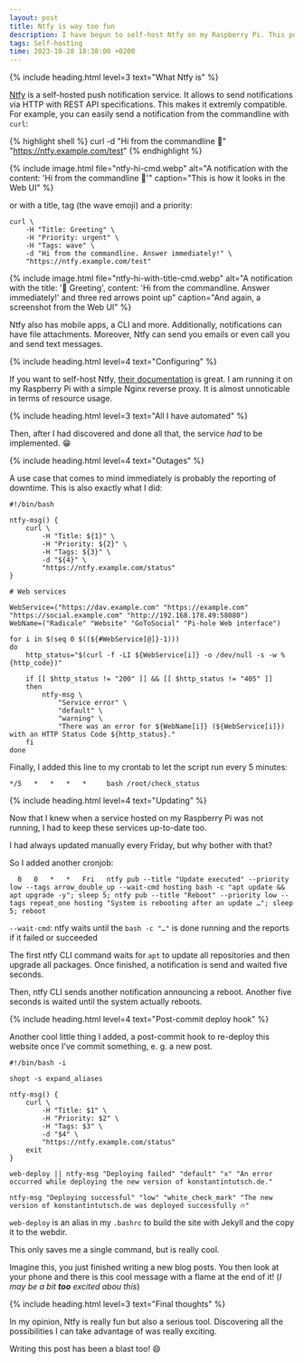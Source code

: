 ```yaml
---
layout: post
title: Ntfy is way too fun
description: I have begun to self-host Ntfy on my Raspberry Pi. This post is about all the possibilities of such a notification service and all I have now automated.
tags: Self-hosting
time: 2023-10-28 18:38:00 +0200
---
```


{% include heading.html level=3 text="What Ntfy is" %}

[Ntfy](https://ntfy.sh/) is a self-hosted push notification service. It allows to send notifications via HTTP with REST API specifications. This makes it extremly compatible. For example, you can easily send a notification from the commandline with `curl`:

{% highlight shell %}
curl -d "Hi from the commandline 👋" "https://ntfy.example.com/test"
{% endhighlight %}

{% include image.html file="ntfy-hi-cmd.webp" alt="A notification with the content: 'Hi from the commandline 👋'" caption="This is how it looks in the Web UI" %}

or with a title, tag (the wave emoji) and a priority:

```
curl \
    -H "Title: Greeting" \
    -H "Priority: urgent" \
    -H "Tags: wave" \
    -d "Hi from the commandline. Answer immediately!" \
    "https://ntfy.example.com/test"
```

{% include image.html file="ntfy-hi-with-title-cmd.webp" alt="A notification with the title: '👋 Greeting', content: 'Hi from the commandline. Answer immediately!' and three red arrows point up" caption="And again, a screenshot from the Web UI" %}

Ntfy also has mobile apps, a CLI and more. Additionally, notifications can have file attachments. Moreover, Ntfy can send you emails or even call you and send text messages.

{% include heading.html level=4 text="Configuring" %}

If you want to self-host Ntfy, [their documentation](https://docs.ntfy.sh/install/) is great. I am running it on my Raspberry Pi with a simple Nginx reverse proxy. It is almost unnoticable in terms of resource usage.

{% include heading.html level=3 text="All I have automated" %}

Then, after I had discovered and done all that, the service *had* to be implemented. 😁

{% include heading.html level=4 text="Outages" %}

A use case that comes to mind immediately is probably the reporting of downtime. This is also exactly what I did:

```
#!/bin/bash

ntfy-msg() {
    curl \
        -H "Title: ${1}" \
        -H "Priority: ${2}" \
        -H "Tags: ${3}" \
        -d "${4}" \
        "https://ntfy.example.com/status"
}

# Web services

WebService=("https://dav.example.com" "https://example.com" "https://social.example.com" "http://192.168.178.49:58080")
WebName=("Radicale" "Website" "GoToSocial" "Pi-hole Web interface")

for i in $(seq 0 $((${#WebService[@]}-1)))
do
    http_status="$(curl -f -LI ${WebService[i]} -o /dev/null -s -w %{http_code})"

    if [[ $http_status != "200" ]] && [[ $http_status != "405" ]]
    then
        ntfy-msg \
            "Service error" \
            "default" \
            "warning" \
            "There was an error for ${WebName[i]} (${WebService[i]}) with an HTTP Status Code ${http_status}."
    fi
done
```

Finally, I added this line to my crontab to let the script run every 5 minutes:

```
*/5   *   *   *   *     bash /root/check_status
```

{% include heading.html level=4 text="Updating" %}

Now that I knew when a service hosted on my Raspberry Pi was not running, I had to keep these services up-to-date too.

I had always updated manually every Friday, but why bother with that?

So I added another cronjob:

```
  0   0   *   *   Fri   ntfy pub --title "Update executed" --priority low --tags arrow_double_up --wait-cmd hosting bash -c "apt update && apt upgrade -y"; sleep 5; ntfy pub --title "Reboot" --priority low --tags repeat_one hosting "System is rebooting after an update …"; sleep 5; reboot
```

`--wait-cmd`: ntfy waits until the `bash -c "…"` is done running and the reports if it failed or succeeded

The first ntfy CLI command waits for `apt` to update all repositories and then upgrade all packages. Once finished, a notification is send and waited five seconds.

Then, ntfy CLI sends another notification announcing a reboot. Another five seconds is waited until the system actually reboots.

{% include heading.html level=4 text="Post-commit deploy hook" %}

Another cool little thing I added, a post-commit hook to re-deploy this website once I've commit something, e. g. a new post.

```
#!/bin/bash -i

shopt -s expand_aliases

ntfy-msg() {
    curl \
        -H "Title: $1" \
        -H "Priority: $2" \
        -H "Tags: $3" \
        -d "$4" \
        "https://ntfy.example.com/status"
    exit
}

web-deploy || ntfy-msg "Deploying failed" "default" "x" "An error occurred while deploying the new version of konstantintutsch.de."

ntfy-msg "Deploying successful" "low" "white_check_mark" "The new version of konstantintutsch.de was deployed successfully 🔥"
```

`web-deploy` is an alias in my `.bashrc` to build the site with Jekyll and the copy it to the webdir.

This only saves me a single command, but is really cool.

Imagine this, you just finished writing a new blog posts. You then look at your phone and there is this cool message with a flame at the end of it! (*I may be a bit **too** excited abou this*)

{% include heading.html level=3 text="Final thoughts" %}

In my opinion, Ntfy is really fun but also a serious tool. Discovering all the possibilities I can take advantage of was really exciting.

Writing this post has been a blast too! 😄
